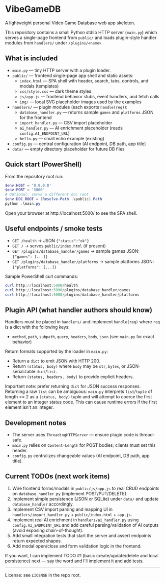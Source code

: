 # VibeGameDB

A lightweight personal Video Game Database web app skeleton.

This repository contains a small Python stdlib HTTP server (`main.py`) which serves a single-page frontend from `public/` and loads plugin-style handler modules from `handlers/` under `/plugins/<name>`.

## What is included
- `main.py` — tiny HTTP server with a plugin loader.
- `public/` — frontend single-page app shell and static assets:
  - `index.html` — SPA shell with header, search, tabs, controls, and modals (templates)
  - `css/style.css` — dark theme styles
  - `js/app.js` — frontend behavior stubs, event handlers, and fetch calls
  - `img/` — local SVG placeholder images used by the examples
- `handlers/` — plugin modules (each exports `handle(req)`):
  - `database_handler.py` — returns sample `games` and `platforms` JSON for the frontend
  - `import_handler.py` — CSV import placeholder
  - `ai_handler.py` — AI enrichment placeholder (reads `config.AI_ENDPOINT_URL`)
  - `hello.py` — small echo example (existing)
- `config.py` — central configuration (AI endpoint, DB path, app title)
- `data/` — empty directory placeholder for future DB files

## Quick start (PowerShell)
From the repository root run:

```powershell
$env:HOST = '0.0.0.0'
$env:PORT = '5000'
# Optional: serve a different doc root
$env:DOC_ROOT = (Resolve-Path .\public).Path
python .\main.py
```

Open your browser at http://localhost:5000/ to see the SPA shell.

## Useful endpoints / smoke tests
- `GET /health` -> JSON `{"status":"ok"}`
- `GET /` -> serves `public/index.html` (if present)
- `GET /plugins/database_handler/games` -> sample games JSON: `{"games": [...]}`
- `GET /plugins/database_handler/platforms` -> sample platforms JSON: `{"platforms": [...]}`

Sample PowerShell curl commands:

```powershell
curl http://localhost:5000/health
curl http://localhost:5000/plugins/database_handler/games
curl http://localhost:5000/plugins/database_handler/platforms
```

## Plugin API (what handler authors should know)
Handlers must be placed in `handlers/` and implement `handle(req)` where `req` is a dict with the following keys:
- `method`, `path`, `subpath`, `query`, `headers`, `body`, `json` (see `main.py` for exact behavior)

Return formats supported by the loader in `main.py`:
- Return a `dict` to emit JSON with HTTP 200.
- Return `(status, body)` where `body` may be `str`, `bytes`, or JSON-serializable `dict`/`list`.
- Return `(status, headers, body)` to provide explicit headers.

Important note: prefer returning `dict` for JSON success responses. Returning a raw `list` can be ambiguous: `main.py` interprets `list`/`tuple` of length >= 2 as a `(status, body)` tuple and will attempt to coerce the first element to an integer status code. This can cause runtime errors if the first element isn't an integer.

## Development notes
- The server uses `ThreadingHTTPServer` — ensure plugin code is thread-safe.
- `main.py` relies on `Content-Length` for POST bodies; clients must set this header.
- `config.py` centralizes changeable values (AI endpoint, DB path, app title).

## Current TODOs (next work items)
1. Wire frontend forms/modals in `public/js/app.js` to real CRUD endpoints on `database_handler.py` (implement POST/PUT/DELETE).
2. Implement simple persistence (JSON or SQLite) under `data/` and update `database_handler` accordingly.
3. Implement CSV import parsing and mapping UI in `handlers/import_handler.py` + `public/index.html` + `app.js`.
4. Implement real AI enrichment in `handlers/ai_handler.py` using `config.AI_ENDPOINT_URL` and add careful parsing/validation of AI outputs (avoid exposing chain-of-thought).
5. Add small integration tests that start the server and assert endpoints return expected shapes.
6. Add modal open/close and form validation logic in the frontend.

If you want, I can implement TODO #1 (basic create/update/delete and local persistence) next — say the word and I'll implement it and add tests.

---

License: see `LICENSE` in the repo root.
